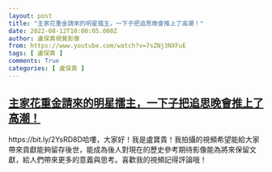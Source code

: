 ```yaml
---
layout: post
title: "主家花重金請來的明星擂主，一下子把追思晚會推上了高潮！"
date: 2022-08-12T10:00:05.000Z
author: 盧保貴視覺影像
from: https://www.youtube.com/watch?v=7sZNj3NXFuE
tags: [ 盧保貴 ]
comments: True
categories: [ 盧保貴 ]
---
```

<!--1660298405000-->
[主家花重金請來的明星擂主，一下子把追思晚會推上了高潮！](https://www.youtube.com/watch?v=7sZNj3NXFuE)
------

<div>
https://bit.ly/2YsRD8D哈嘍，大家好！我是盧寶貴！我拍攝的視頻希望能給大家帶來貢獻能夠留存後世，能成為後人對現在的歷史參考期待影像能為將來保留文獻，給人們帶來更多的意義與思考。喜歡我的視頻記得評論哦！
</div>
